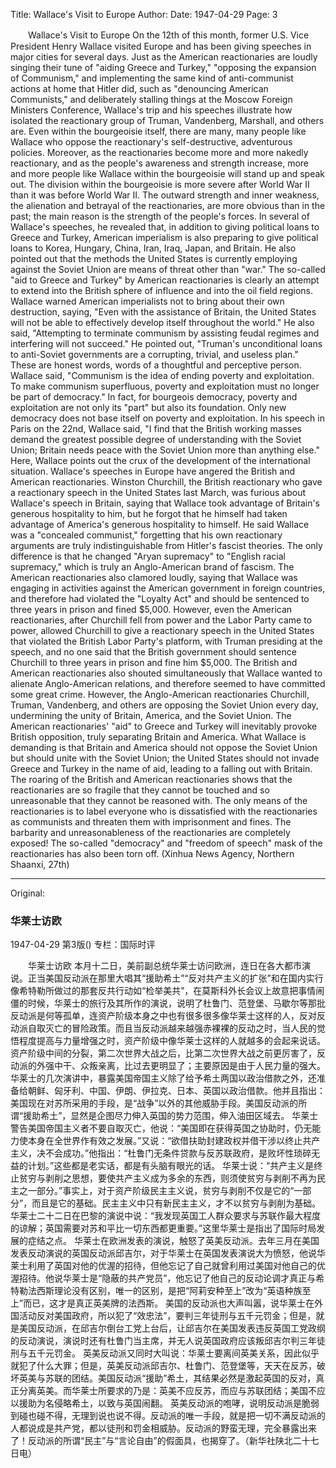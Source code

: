 Title: Wallace's Visit to Europe
Author:
Date: 1947-04-29
Page: 3

　　Wallace's Visit to Europe
    On the 12th of this month, former U.S. Vice President Henry Wallace visited Europe and has been giving speeches in major cities for several days. Just as the American reactionaries are loudly singing their tune of "aiding Greece and Turkey," "opposing the expansion of Communism," and implementing the same kind of anti-communist actions at home that Hitler did, such as "denouncing American Communists," and deliberately stalling things at the Moscow Foreign Ministers Conference, Wallace's trip and his speeches illustrate how isolated the reactionary group of Truman, Vandenberg, Marshall, and others are. Even within the bourgeoisie itself, there are many, many people like Wallace who oppose the reactionary's self-destructive, adventurous policies. Moreover, as the reactionaries become more and more nakedly reactionary, and as the people's awareness and strength increase, more and more people like Wallace within the bourgeoisie will stand up and speak out. The division within the bourgeoisie is more severe after World War II than it was before World War II. The outward strength and inner weakness, the alienation and betrayal of the reactionaries, are more obvious than in the past; the main reason is the strength of the people's forces.
    In several of Wallace's speeches, he revealed that, in addition to giving political loans to Greece and Turkey, American imperialism is also preparing to give political loans to Korea, Hungary, China, Iran, Iraq, Japan, and Britain. He also pointed out that the methods the United States is currently employing against the Soviet Union are means of threat other than "war." The so-called "aid to Greece and Turkey" by American reactionaries is clearly an attempt to extend into the British sphere of influence and into the oil field regions.
    Wallace warned American imperialists not to bring about their own destruction, saying, "Even with the assistance of Britain, the United States will not be able to effectively develop itself throughout the world." He also said, "Attempting to terminate communism by assisting feudal regimes and interfering will not succeed." He pointed out, "Truman's unconditional loans to anti-Soviet governments are a corrupting, trivial, and useless plan." These are honest words, words of a thoughtful and perceptive person.
    Wallace said, "Communism is the idea of ending poverty and exploitation. To make communism superfluous, poverty and exploitation must no longer be part of democracy." In fact, for bourgeois democracy, poverty and exploitation are not only its "part" but also its foundation. Only new democracy does not base itself on poverty and exploitation.
    In his speech in Paris on the 22nd, Wallace said, "I find that the British working masses demand the greatest possible degree of understanding with the Soviet Union; Britain needs peace with the Soviet Union more than anything else." Here, Wallace points out the crux of the development of the international situation.
    Wallace's speeches in Europe have angered the British and American reactionaries. Winston Churchill, the British reactionary who gave a reactionary speech in the United States last March, was furious about Wallace's speech in Britain, saying that Wallace took advantage of Britain's generous hospitality to him, but he forgot that he himself had taken advantage of America's generous hospitality to himself. He said Wallace was a "concealed communist," forgetting that his own reactionary arguments are truly indistinguishable from Hitler's fascist theories. The only difference is that he changed "Aryan supremacy" to "English racial supremacy," which is truly an Anglo-American brand of fascism.
    The American reactionaries also clamored loudly, saying that Wallace was engaging in activities against the American government in foreign countries, and therefore had violated the "Loyalty Act" and should be sentenced to three years in prison and fined $5,000. However, even the American reactionaries, after Churchill fell from power and the Labor Party came to power, allowed Churchill to give a reactionary speech in the United States that violated the British Labor Party's platform, with Truman presiding at the speech, and no one said that the British government should sentence Churchill to three years in prison and fine him $5,000.
    The British and American reactionaries also shouted simultaneously that Wallace wanted to alienate Anglo-American relations, and therefore seemed to have committed some great crime. However, the Anglo-American reactionaries Churchill, Truman, Vandenberg, and others are opposing the Soviet Union every day, undermining the unity of Britain, America, and the Soviet Union. The American reactionaries' "aid" to Greece and Turkey will inevitably provoke British opposition, truly separating Britain and America. What Wallace is demanding is that Britain and America should not oppose the Soviet Union but should unite with the Soviet Union; the United States should not invade Greece and Turkey in the name of aid, leading to a falling out with Britain.
    The roaring of the British and American reactionaries shows that the reactionaries are so fragile that they cannot be touched and so unreasonable that they cannot be reasoned with. The only means of the reactionaries is to label everyone who is dissatisfied with the reactionaries as communists and threaten them with imprisonment and fines. The barbarity and unreasonableness of the reactionaries are completely exposed! The so-called "democracy" and "freedom of speech" mask of the reactionaries has also been torn off. (Xinhua News Agency, Northern Shaanxi, 27th)



<hr /> 

Original: 


### 华莱士访欧

1947-04-29
第3版()
专栏：国际时评

　　华莱士访欧
    本月十二日，美前副总统华莱士访问欧洲，连日在各大都市演说。正当美国反动派在那里大唱其“援助希土”“反对共产主义的扩张”和在国内实行像希特勒所做过的那套反共行动如“检举美共”，在莫斯科外长会议上故意把事情闹僵的时候，华莱士的旅行及其所作的演说，说明了杜鲁门、范登堡、马歇尔等那批反动派是何等孤单，连资产阶级本身之中也有很多很多像华莱士这样的人，反对反动派自取灭亡的冒险政策。而且当反动派越来越强赤裸裸的反动之时，当人民的觉悟程度提高与力量增强之时，资产阶级中像华莱士这样的人就越多的会起来说话。资产阶级中间的分裂，第二次世界大战之后，比第二次世界大战之前更厉害了，反动派的外强中干、众叛亲离，比过去更明显了；主要原因是由于人民力量的强大。
    华莱士的几次演讲中，暴露美国帝国主义除了给予希土两国以政治借款之外，还准备给朝鲜、匈牙利、中国、伊朗、伊拉克、日本、英国以政治借款。他并且指出：美国现在对苏所采用的手段，是“战争”以外的其他威胁手段。美国反动派的所谓“援助希土”，显然是企图尽力伸入英国的势力范围，伸入油田区域去。
    华莱士警告美国帝国主义者不要自取灭亡，他说：“美国即在获得英国之协助时，仍无能力使本身在全世界作有效之发展。”又说：“欲借扶助封建政权并借干涉以终止共产主义，决不会成功。”他指出：“杜鲁门无条件贷款与反苏联政府，是败坏性琐碎无益的计划。”这些都是老实话，都是有头脑有眼光的话。
    华莱士说：“共产主义是终止贫穷与剥削之思想，要使共产主义成为多余的东西，则须使贫穷与剥削不再为民主之一部分。”事实上，对于资产阶级民主主义说，贫穷与剥削不仅是它的“一部分”，而且是它的基础。民主主义中只有新民主主义，才不以贫穷与剥削为基础。
    华莱士二十二日在巴黎的演说中说：“我发现英国工人群众要求与苏联作最大程度的谅解；英国需要对苏和平比一切东西都更重要。”这里华莱士是指出了国际时局发展的症结之点。
    华莱士在欧洲发表的演说，触怒了英美反动派。去年三月在美国发表反动演说的英国反动派邱吉尔，对于华莱士在英国发表演说大为愤怒，他说华莱士利用了英国对他的优渥的招待，但他忘记了自己就曾利用过美国对他自己的优渥招待。他说华莱士是“隐蔽的共产党员”，他忘记了他自己的反动论调才真正与希特勒法西斯理论没有区别，唯一的区别，是把“阿莉安种至上”改为“英语种族至上”而已，这才是真正英美牌的法西斯。
    美国的反动派也大声叫嚣，说华莱士在外国活动反对美国政府，所以犯了“效忠法”，要判三年徒刑与五千元罚金；但是，就是美国反动派，在邱吉尔倒台工党上台后，让邱吉尔在美国发表违反英国工党政纲的反动演说，演说时还有杜鲁门当主席，并无人说英国政府应该叛邱吉尔判三年徒刑与五千元罚金。
    英美反动派又同时大叫说：华莱士要离间英美关系，因此似乎就犯了什么大罪；但是，英美反动派邱吉尔、杜鲁门、范登堡等，天天在反苏，破坏英美与苏联的团结。美国反动派“援助”希土，其结果必然是激起英国的反对，真正分离英美。而华莱士所要求的乃是：英美不应反苏，而应与苏联团结；美国不应以援助为名侵略希土，以致与英国闹翻。
    英美反动派的咆哮，说明反动派是脆弱到碰也碰不得，无理到说也说不得。反动派的唯一手段，就是把一切不满反动派的人都说成是共产党，都以徒刑和罚金相威胁。反动派的野蛮无理，完全暴露出来了！反动派的所谓“民主”与“言论自由”的假面具，也揭穿了。（新华社陕北二十七日电）
